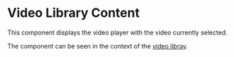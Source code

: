 # Video Library Content

This component displays the video player with the video currently selected.

The component can be seen in the context of the [video libray](/styleguide/pages/video-library/preview).
